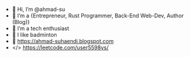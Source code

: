- 👋 Hi, I’m @ahmad-su
- 🌱 I’m a {Entrepreneur, Rust Programmer, Back-End Web-Dev, Author (Blog)}
- 💞️ I’m a tech enthusiast
- 🏸 I like badminton
- 👀 https://ahmad-suhaendi.blogspot.com
- </> https://leetcode.com/user5598vs/

<!---
ahmad-su/ahmad-su is a ✨ special ✨ repository because its `README.md` (this file) appears on your GitHub profile.
You can click the Preview link to take a look at your changes.
--->
